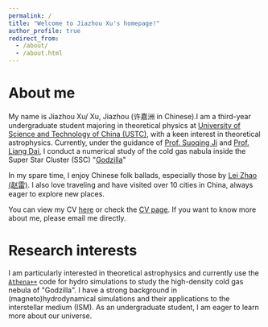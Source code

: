 ```yaml
---
permalink: /
title: "Welcome to Jiazhou Xu's homepage!"
author_profile: true
redirect_from: 
  - /about/
  - /about.html
---
```

About me
======
My name is Jiazhou Xu/ Xu, Jiazhou (许嘉洲 in Chinese).I am a third-year undergraduate student majoring in theoretical physics at [University of Science and Technology of China (USTC)](https://en.ustc.edu.cn/), with a keen interest in theoretical astrophysics. Currently, under the guidance of [Prof. Suoqing Ji](https://astro.fudan.edu.cn/astro_en/7d/74/c45747a687476/page.htm) and [Prof. Liang Dai](https://physics.berkeley.edu/people/faculty/liang-dai), I conduct a numerical study of the cold gas nabula inside the Super Star Cluster (SSC) "[Godzilla](https://arxiv.org/abs/2404.10755)"

In my spare time, I enjoy Chinese folk ballads, especially those by [Lei Zhao (赵雷)](https://en.wikipedia.org/wiki/Zhao_Lei_(singer)). I also love traveling and have visited over 10 cities in China, always eager to explore new places.

You can view my CV [here](assets/academicCV.pdf) or check the [CV page](https://jiazhou-xu-ustc.github.io/JiazhouXu.github.io///cv/). If you want to know more about me, please email me directly.

Research interests
======
I am particularly interested in theoretical astrophysics and currently use the [`Athena++`](https://github.com/PrincetonUniversity/athena/) code for hydro simulations to study the high-density cold gas nebula of "Godzilla". I have a strong background in (magneto)hydrodynamical simulations and their applications to the interstellar medium (ISM). As an undergraduate student, I am eager to learn more about our universe.
